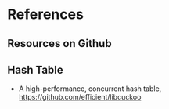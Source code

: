 # References 

## Resources on Github


## Hash Table
+ A high-performance, concurrent hash table, https://github.com/efficient/libcuckoo

